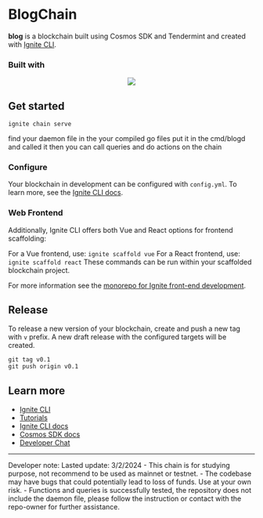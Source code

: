 # BlogChain

**blog** is a blockchain built using Cosmos SDK and Tendermint and created with [Ignite CLI](https://ignite.com/cli).

### Built with

<div align="center">
    <img src="https://skillicons.dev/icons?i=go"/> <br>
</div>

## Get started

```
ignite chain serve
```

find your daemon file in the your compiled go files
put it in the cmd/blogd and called it
then you can call queries and do actions on the chain

### Configure

Your blockchain in development can be configured with `config.yml`. To learn more, see the [Ignite CLI docs](https://docs.ignite.com).

### Web Frontend

Additionally, Ignite CLI offers both Vue and React options for frontend scaffolding:

For a Vue frontend, use: `ignite scaffold vue`
For a React frontend, use: `ignite scaffold react`
These commands can be run within your scaffolded blockchain project.

For more information see the [monorepo for Ignite front-end development](https://github.com/ignite/web).

## Release

To release a new version of your blockchain, create and push a new tag with `v` prefix. A new draft release with the configured targets will be created.

```
git tag v0.1
git push origin v0.1
```

## Learn more

- [Ignite CLI](https://ignite.com/cli)
- [Tutorials](https://docs.ignite.com/guide)
- [Ignite CLI docs](https://docs.ignite.com)
- [Cosmos SDK docs](https://docs.cosmos.network)
- [Developer Chat](https://discord.gg/ignite)

<hr>
Developer note:
Lasted update: 3/2/2024
- This chain is for studying purpose, not recommend to be  used as mainnet or testnet.
-  The codebase may have bugs that could potentially lead to loss of funds. Use at your own risk.
- Functions and queries is successfully tested, the repository does not include the daemon file, please follow the instruction or contact with the repo-owner for further assistance.
